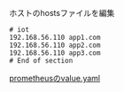 ホストのhostsファイルを編集
```
# iot
192.168.56.110 app1.com
192.168.56.110 app2.com
192.168.56.110 app3.com
# End of section
```

[prometheusのvalue.yaml](https://github.com/prometheus-community/helm-charts/blob/main/charts/prometheus/values.yaml)
